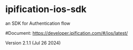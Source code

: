 # ipification-ios-sdk
an SDK for Authentication flow

#Document: https://developer.ipification.com/#/ios/latest/

Version 2.1.1 (Jul 26 2024)
